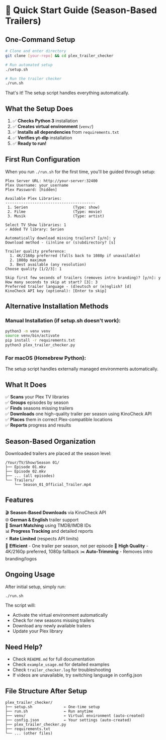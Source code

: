 # 🚀 Quick Start Guide (Season-Based Trailers)

## One-Command Setup

```bash
# Clone and enter directory
git clone [your-repo] && cd plex_trailer_checker

# Run automated setup
./setup.sh

# Run the trailer checker
./run.sh
```

That's it! The setup script handles everything automatically.

## What the Setup Does

1. ✅ **Checks Python 3** installation
2. ✅ **Creates virtual environment** (`venv/`)  
3. ✅ **Installs all dependencies** from `requirements.txt`
4. ✅ **Verifies yt-dlp** installation
5. ✅ **Ready to run!**

## First Run Configuration

When you run `./run.sh` for the first time, you'll be guided through setup:

```
Plex Server URL: http://your-server:32400
Plex Username: your_username  
Plex Password: [hidden]

Available Plex Libraries:
----------------------------------------
 1. Serien                    (Type: show)
 2. Filme                     (Type: movie)
 3. Musik                     (Type: artist)

Select TV Show libraries: 1
✓ Added TV library: Serien

Automatically download missing trailers? [y/n]: y
Download method - (i)nline or (s)ubdirectory? [s]

Trailer quality preference:
  1. 4K/2160p preferred (falls back to 1080p if unavailable)
  2. 1080p maximum
  3. Best available (any resolution)
Choose quality [1/2/3]: 1

Skip first few seconds of trailers (removes intro branding)? [y/n]: y
How many seconds to skip at start? [3]: 3
Preferred trailer language - (d)eutsch or (e)nglish? [d]
KinoCheck API key (optional): [Enter to skip]
```

## Alternative Installation Methods

### Manual Installation (if setup.sh doesn't work):
```bash
python3 -m venv venv
source venv/bin/activate  
pip install -r requirements.txt
python3 plex_trailer_checker.py
```

### For macOS (Homebrew Python):
The setup script handles externally managed environments automatically.

## What It Does

✅ **Scans** your Plex TV libraries  
✅ **Groups** episodes by season  
✅ **Finds** seasons missing trailers  
✅ **Downloads** one high-quality trailer per season using KinoCheck API  
✅ **Places** them in correct Plex-compatible locations  
✅ **Reports** progress and results  

## Season-Based Organization

Downloaded trailers are placed at the season level:

```
/Your/TV/Show/Season 01/
├── Episode 01.mkv
├── Episode 02.mkv
├── ... (all episodes)
└── Trailers/
    └── Season_01_Official_Trailer.mp4
```

## Features

🎬 **Season-Based Downloads** via KinoCheck API  
🌐 **German & English** trailer support  
🎯 **Smart Matching** using TMDB/IMDB IDs  
📊 **Progress Tracking** and detailed reports  
⚡ **Rate Limited** (respects API limits)  
🎪 **Efficient** - One trailer per season, not per episode
🎥 **High Quality** - 4K/2160p preferred, 1080p fallback
✂️ **Auto-Trimming** - Removes intro branding/logos

## Ongoing Usage

After initial setup, simply run:
```bash
./run.sh
```

The script will:
- Activate the virtual environment automatically
- Check for new seasons missing trailers  
- Download any newly available trailers
- Update your Plex library

## Need Help?

- Check `README.md` for full documentation
- Check `example_usage.md` for detailed examples
- Check `trailer_checker.log` for troubleshooting
- If videos are unavailable, try switching language in config.json

## File Structure After Setup

```
plex_trailer_checker/
├── setup.sh              ← One-time setup
├── run.sh                ← Run anytime  
├── venv/                 ← Virtual environment (auto-created)
├── config.json           ← Your settings (auto-created)
├── plex_trailer_checker.py
├── requirements.txt
└── ... (other files)
``` 